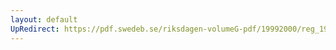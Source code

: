 ```yaml
---
layout: default
UpRedirect: https://pdf.swedeb.se/riksdagen-volumeG-pdf/19992000/reg_19992000/reg_19992000_0018.pdf
---
```

